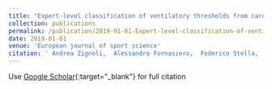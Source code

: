 ```yaml
---
title: "Expert-level classification of ventilatory thresholds from cardiopulmonary exercising test data with recurrent neural networks"
collection: publications
permalink: /publication/2019-01-01-Expert-level-classification-of-ventilatory-thresholds-from-cardiopulmonary-exercising-test-data-with-recurrent-neural-networks
date: 2019-01-01
venue: 'European journal of sport science'
citation: ' Andrea Zignoli,  Alessandro Fornasiero,  Federico Stella,  Barbara Pellegrini,  Federico Schena,  Francesco Biral,  Paul Laursen, &quot;Expert-level classification of ventilatory thresholds from cardiopulmonary exercising test data with recurrent neural networks.&quot; European journal of sport science, 2019.'
---
```

Use [Google Scholar](https://scholar.google.com/scholar?q=Expert+level+classification+of+ventilatory+thresholds+from+cardiopulmonary+exercising+test+data+with+recurrent+neural+networks){:target="_blank"} for full citation